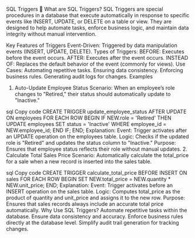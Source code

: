 SQL Triggers 📜
What are SQL Triggers?
SQL Triggers are special procedures in a database that execute automatically in response to specific events like INSERT, UPDATE, or DELETE on a table or view. They are designed to help automate tasks, enforce business logic, and maintain data integrity without manual intervention.

Key Features of Triggers
Event-Driven: Triggered by data manipulation events (INSERT, UPDATE, DELETE).
Types of Triggers:
BEFORE: Executes before the event occurs.
AFTER: Executes after the event occurs.
INSTEAD OF: Replaces the default behavior of the event (commonly for views).
Use Cases:
Automating repetitive tasks.
Ensuring data consistency.
Enforcing business rules.
Generating audit logs for changes.
Examples
1. Auto-Update Employee Status
Scenario: When an employee’s role changes to "Retired," their status should automatically update to "Inactive."

sql
Copy code
CREATE TRIGGER update_employee_status
AFTER UPDATE ON employees
FOR EACH ROW
BEGIN
    IF NEW.role = 'Retired' THEN
        UPDATE employees
        SET status = 'Inactive'
        WHERE employee_id = NEW.employee_id;
    END IF;
END;
Explanation:
Event: Trigger activates after an UPDATE operation on the employees table.
Logic: Checks if the updated role is "Retired" and updates the status column to "Inactive."
Purpose: Ensures that employee status reflects their role without manual updates.
2. Calculate Total Sales Price
Scenario: Automatically calculate the total_price for a sale when a new record is inserted into the sales table.

sql
Copy code
CREATE TRIGGER calculate_total_price
BEFORE INSERT ON sales
FOR EACH ROW
BEGIN
    SET NEW.total_price = NEW.quantity * NEW.unit_price;
END;
Explanation:
Event: Trigger activates before an INSERT operation on the sales table.
Logic: Computes total_price as the product of quantity and unit_price and assigns it to the new row.
Purpose: Ensures that sales records always include an accurate total price automatically.
Why Use SQL Triggers?
Automate repetitive tasks within the database.
Ensure data consistency and accuracy.
Enforce business rules directly at the database level.
Simplify audit trail generation for tracking changes.
